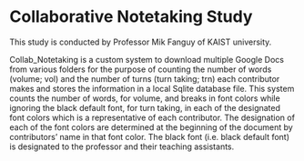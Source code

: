# Collaborative Notetaking Study

This study is conducted by Professor Mik Fanguy of KAIST university.

Collab_Notetaking is a custom system to download multiple Google Docs from various folders for the purpose of counting the number of words (volume; vol) and the number of turns (turn taking; trn) each contributor makes and stores the information in a local Sqlite database file. This system counts the number of words, for volume, and breaks in font colors while ignoring the black default font, for turn taking, in each of the designated font colors which is a representative of each contributor. The designation of each of the font colors are determined at the beginning of the document by contributors’ name in that font color. The black font (i.e. black default font) is designated to the professor and their teaching assistants.
